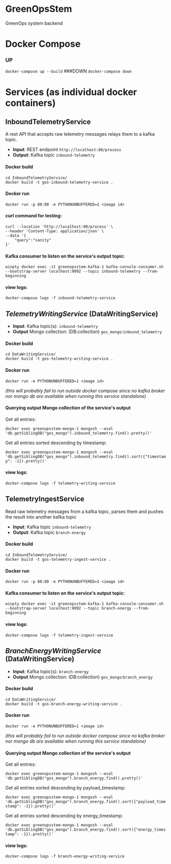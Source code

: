 # GreenOpsStem
GreenOps system backend

# Docker Compose
### UP
`docker-compose up --build`
###DOWN
`docker-compose down`

# Services (as individual docker containers)

## InboundTelemetryService
A rest API that accepts raw telemetry messages relays them to a kafka topic.
* **Input**: REST endpoint `http://localhost:80/process`
* **Output**: Kafka topic `inbound-telemetry`

#### Docker build
```
cd InboundTelemetryService/
docker build -t gos-inbound-telemetry-service .
```

#### Docker run

`docker run -p 80:80 -e PYTHONUNBUFFERED=1 <image id>`

#### curl command for testing:

```
curl --location 'http://localhost:80/process' \
--header 'Content-Type: application/json' \
--data '{
    "query":"sanity"
}'
```

#### Kafka consumer to listen on the service's output topic:

`winpty docker exec -it greenopsstem-kafka-1 kafka-console-consumer.sh --bootstrap-server localhost:9092 --topic inbound-telemetry --from-beginning`

#### view logs:

`docker-compose logs -f inbound-telemetry-service`

## _TelemetryWritingService_ (DataWritingService)
* **Input**: Kafka topic(s): `inbound-telemetry`
* **Output** Mongo collection: (DB:collection) `gos_mongo`:`inbound_telemetry`

#### Docker build
```
cd DataWritingService/
docker build -t gos-telemetry-writing-service .
```

#### Docker run
`docker run -e PYTHONUNBUFFERED=1 <image id>`

_(this will probably fail to run outside docker compose since no kafka broker nor mongo db are available when running this service standalone)_

#### Querying output Mongo collection of the service's output
Get all entries: 

`docker exec greenopsstem-mongo-1 mongosh --eval 'db.getSiblingDB("gos_mongo").inbound_telemetry.find().pretty()'`

Get all entries sorted descending by timestamp:

`docker exec greenopsstem-mongo-1 mongosh --eval 'db.getSiblingDB("gos_mongo").inbound_telemetry.find().sort({"timestamp": -1}).pretty()'`
#### view logs:

`docker-compose logs -f telemetry-writing-service`

## TelemetryIngestService
Read raw telemetry messages from a kafka topic, parses them and pushes the result into another kafka topic 
* **Input**: Kafka topic `inbound-telemetry`
* **Output**: Kafka topic `branch-energy`

#### Docker build
```
cd InboundTelemetryService/
docker build -t gos-telemetry-ingest-service .
```

#### Docker run

`docker run -p 80:80 -e PYTHONUNBUFFERED=1 <image id>`

#### Kafka consumer to listen on the service's output topic:

`winpty docker exec -it greenopsstem-kafka-1 kafka-console-consumer.sh --bootstrap-server localhost:9092 --topic branch-energy --from-beginning`

#### view logs:

`docker-compose logs -f telemetry-ingest-service`

## _BranchEnergyWritingService_ (DataWritingService)
* **Input**: Kafka topic(s): `branch-energy`
* **Output** Mongo collection: (DB:collection) `gos_mongo`:`branch_energy`

#### Docker build
```
cd DataWritingService/
docker build -t gos-branch-energy-writing-service .
```

#### Docker run
`docker run -e PYTHONUNBUFFERED=1 <image id>`

_(this will probably fail to run outside docker compose since no kafka broker nor mongo db are available when running this service standalone)_

#### Querying output Mongo collection of the service's output
Get all entries: 

`docker exec greenopsstem-mongo-1 mongosh --eval 'db.getSiblingDB("gos_mongo").branch_energy.find().pretty()'`

Get all entries sorted descending by payload_timestamp:

`docker exec greenopsstem-mongo-1 mongosh --eval 'db.getSiblingDB("gos_mongo").branch_energy.find().sort({"payload_timestamp": -1}).pretty()'`

Get all entries sorted descending by energy_timestamp:

`docker exec greenopsstem-mongo-1 mongosh --eval 'db.getSiblingDB("gos_mongo").branch_energy.find().sort({"energy_timestamp": -1}).pretty()'`


#### view logs:

`docker-compose logs -f branch-energy-writing-service`
